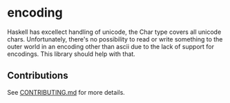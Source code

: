 # encoding

Haskell has excellect handling of unicode, the Char type covers all unicode chars. Unfortunately, there's no possibility to read or write something to the outer world in an encoding other than ascii due to the lack of support for encodings. This library should help with that.

## Contributions

See [CONTRIBUTING.md](https://github.com/dmwit/encoding/blob/master/.github/CONTRIBUTING.md) for more details.
